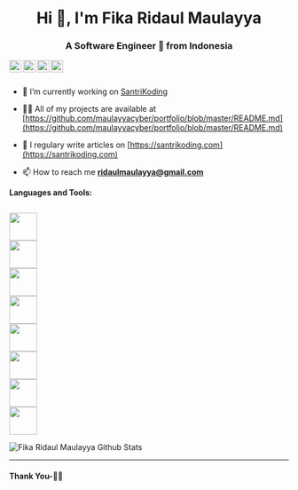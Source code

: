 <h1 align="center">Hi 👋, I'm Fika Ridaul Maulayya</h1>
<h3 align="center">A Software Engineer 🚀 from Indonesia</h3>

<a href="https://twitter.com/maulayyacyber">
  <img align="left" alt="Fika Ridaul Maulayya | Twitter" width="22px" src="https://cdn.jsdelivr.net/npm/simple-icons@v3/icons/twitter.svg" />
</a>
<a href="https://www.linkedin.com/in/maulayyacyber/">
  <img align="left" alt="Fika Ridaul Maulayya LinkdeIN" width="22px" src="https://cdn.jsdelivr.net/npm/simple-icons@v3/icons/linkedin.svg" />
</a>
<a href="https://t.me/maulayyacyber">
  <img align="left" alt="Fika Ridaul Maulayya Telegram" width="22px" src="https://cdn.jsdelivr.net/npm/simple-icons@v3/icons/telegram.svg" />
</a>
<a href="https://www.instagram.com/maulayyacyber/">
  <img align="left" alt="Fika Ridaul Maulayya Instagram" width="22px" src="https://cdn.jsdelivr.net/npm/simple-icons@v3/icons/instagram.svg" />
</a>

<br>
<br>

- 🔭 I’m currently working on [SantriKoding](https://santrikoding.com)

- 👨‍💻 All of my projects are available at [https://github.com/maulayyacyber/portfolio/blob/master/README.md](https://github.com/maulayyacyber/portfolio/blob/master/README.md)

- 📝 I regulary write articles on [https://santrikoding.com](https://santrikoding.com)

- 📫 How to reach me **ridaulmaulayya@gmail.com**

**Languages and Tools:**  

<code>
<img height="50" src="https://santrikoding.com/storage/categories/Z9WjttjEmct1FzwkFDwSVyKpvhTqBWkJUQA1CuLc.png">
<img height="50" src="https://santrikoding.com/storage/categories/zuwzKbAhb691lp2Q1CIYaFK2w0a5McE1mceDOsRs.png">
<img height="50" src="https://santrikoding.com/storage/categories/YoSpx2AAk65JI5z9wsiYMY5z7i3vWCe06VUP3FC0.png">
<img height="50" src="https://santrikoding.com/storage/categories/cvwITZUdJRZIYg3zTz1iGdRFm08zLb7DIaazo5Cz.png">
<img height="50" src="https://santrikoding.com/storage/categories/GrRE4ZWJzJB1kWatAGZ26BZ0iNZBUUsuZfw8ss4Q.png">
<img height="50" src="https://santrikoding.com/storage/categories/iQMUiiTkloCSiqk3lSwpWtxnGqYjbfABjX2tAlHM.png">
<img height="50" src="https://santrikoding.com/storage/categories/2oQUsFblZH5UIA1Cn8nzOxUh8AO7rbetKxpCqNd7.png">
<img height="50" src="https://santrikoding.com/storage/categories/MG6r9rmxJqYoZAzZi75UeFO6dVtDwpyou9Er6htp.png">
</code>

![Fika Ridaul Maulayya Github Stats](https://github-readme-stats.vercel.app/api?username=maulayyacyber&show_icons=true&hide_border=true)

***********************************

#### Thank You-🙏🏼
